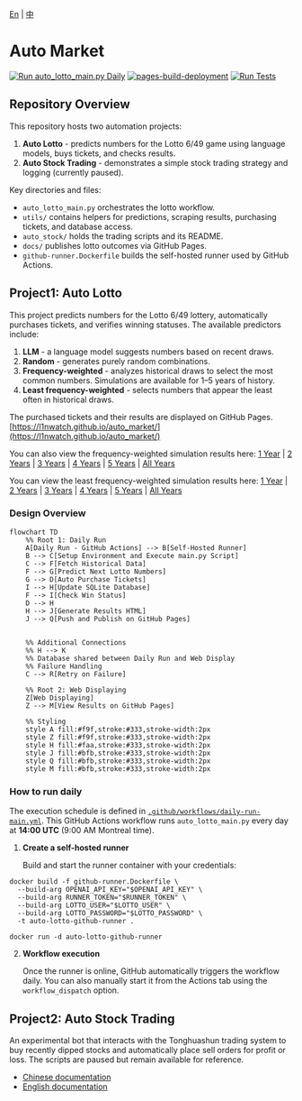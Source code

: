 [En](./readme.md) | [中](./readme_zh.md)

# Auto Market

[![Run auto_lotto_main.py Daily](https://github.com/L1nwatch/auto_market/actions/workflows/daily-run-main.yml/badge.svg)](https://github.com/L1nwatch/auto_market/actions/workflows/daily-run-main.yml)
[![pages-build-deployment](https://github.com/L1nwatch/auto_market/actions/workflows/pages/pages-build-deployment/badge.svg)](https://github.com/L1nwatch/auto_market/actions/workflows/pages/pages-build-deployment)
[![Run Tests](https://github.com/L1nwatch/auto_market/actions/workflows/run-tests.yml/badge.svg)](https://github.com/L1nwatch/auto_market/actions/workflows/run-tests.yml)


## Repository Overview

This repository hosts two automation projects:

1. **Auto Lotto** - predicts numbers for the Lotto 6/49 game using language models, buys tickets, and checks results.
2. **Auto Stock Trading** - demonstrates a simple stock trading strategy and logging (currently paused).

Key directories and files:
- `auto_lotto_main.py` orchestrates the lotto workflow.
- `utils/` contains helpers for predictions, scraping results, purchasing tickets, and database access.
- `auto_stock/` holds the trading scripts and its README.
- `docs/` publishes lotto outcomes via GitHub Pages.
- `github-runner.Dockerfile` builds the self-hosted runner used by GitHub Actions.

## Project1: Auto Lotto

This project predicts numbers for the Lotto 6/49 lottery, automatically purchases tickets, and verifies winning statuses.
The available predictors include:
1. **LLM** - a language model suggests numbers based on recent draws.
2. **Random** - generates purely random combinations.
3. **Frequency-weighted** - analyzes historical draws to select the most common numbers. Simulations are available for 1–5 years of history.
4. **Least frequency-weighted** - selects numbers that appear the least often in historical draws.

The purchased tickets and their results are displayed on GitHub Pages.
[https://l1nwatch.github.io/auto_market/](https://l1nwatch.github.io/auto_market/)

You can also view the frequency-weighted simulation results here:
[1 Year](https://l1nwatch.github.io/auto_market/freq_simulation_1_year.html) |
[2 Years](https://l1nwatch.github.io/auto_market/freq_simulation_2_year.html) |
[3 Years](https://l1nwatch.github.io/auto_market/freq_simulation_3_year.html) |
[4 Years](https://l1nwatch.github.io/auto_market/freq_simulation_4_year.html) |
[5 Years](https://l1nwatch.github.io/auto_market/freq_simulation_5_year.html) |
[All Years](https://l1nwatch.github.io/auto_market/freq_simulation_all_years.html)

You can view the least frequency-weighted simulation results here:
[1 Year](https://l1nwatch.github.io/auto_market/least_freq_simulation_1_year.html) |
[2 Years](https://l1nwatch.github.io/auto_market/least_freq_simulation_2_year.html) |
[3 Years](https://l1nwatch.github.io/auto_market/least_freq_simulation_3_year.html) |
[4 Years](https://l1nwatch.github.io/auto_market/least_freq_simulation_4_year.html) |
[5 Years](https://l1nwatch.github.io/auto_market/least_freq_simulation_5_year.html) |
[All Years](https://l1nwatch.github.io/auto_market/least_freq_simulation_all_years.html)


### Design Overview

```mermaid
flowchart TD
    %% Root 1: Daily Run
    A[Daily Run - GitHub Actions] --> B[Self-Hosted Runner]
    B --> C[Setup Environment and Execute main.py Script]
    C --> F[Fetch Historical Data]
    F --> G[Predict Next Lotto Numbers]
    G --> D[Auto Purchase Tickets]
    I --> H[Update SQLite Database]
    F --> I[Check Win Status]
    D --> H
    H --> J[Generate Results HTML]
    J --> Q[Push and Publish on GitHub Pages]


    %% Additional Connections
    %% H --> K  
    %% Database shared between Daily Run and Web Display
    %% Failure Handling
    C --> R[Retry on Failure]   
    
    %% Root 2: Web Displaying
    Z[Web Displaying]
    Z --> M[View Results on GitHub Pages]

    %% Styling
    style A fill:#f9f,stroke:#333,stroke-width:2px
    style Z fill:#f9f,stroke:#333,stroke-width:2px
    style H fill:#faa,stroke:#333,stroke-width:2px
    style J fill:#bfb,stroke:#333,stroke-width:2px
    style Q fill:#bfb,stroke:#333,stroke-width:2px
    style M fill:#bfb,stroke:#333,stroke-width:2px
```

### How to run daily

The execution schedule is defined in
[`.github/workflows/daily-run-main.yml`](.github/workflows/daily-run-main.yml).
This GitHub Actions workflow runs `auto_lotto_main.py` every day at **14:00 UTC**
(9:00 AM Montreal time).

1. **Create a self-hosted runner**

   Build and start the runner container with your credentials:

```shell
docker build -f github-runner.Dockerfile \
  --build-arg OPENAI_API_KEY="$OPENAI_API_KEY" \
  --build-arg RUNNER_TOKEN="$RUNNER_TOKEN" \
  --build-arg LOTTO_USER="$LOTTO_USER" \
  --build-arg LOTTO_PASSWORD="$LOTTO_PASSWORD" \
  -t auto-lotto-github-runner .

docker run -d auto-lotto-github-runner
```

2. **Workflow execution**

   Once the runner is online, GitHub automatically triggers the workflow daily.
   You can also manually start it from the Actions tab using the
   `workflow_dispatch` option.

## Project2: Auto Stock Trading

An experimental bot that interacts with the Tonghuashun trading system to buy
recently dipped stocks and automatically place sell orders for profit or loss.
The scripts are paused but remain available for reference.

- [Chinese documentation](./auto_stock/README.md)
- [English documentation](./auto_stock/README_en.md)
